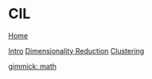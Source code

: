 # CIL

[Home](index.md)

[Intro](intro.md)
[Dimensionality Reduction](dimensionality-reduction.md)
[Clustering](clustering.md)

[gimmick: math]()

